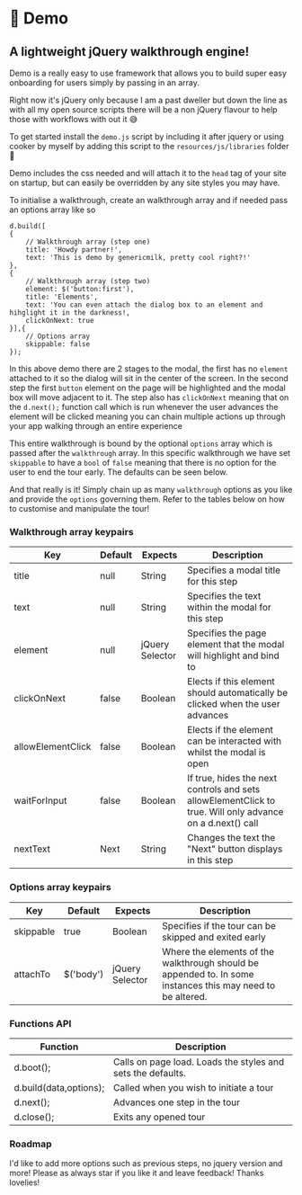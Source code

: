 # 🎩 Demo
## A lightweight jQuery walkthrough engine!

Demo is a really easy to use framework that allows you to build super easy onboarding for users simply by passing in an array.

Right now it's jQuery only because I am a past dweller but down the line as with all my open source scripts there will be a non jQuery flavour to help those with workflows with out it 😅

To get started install the `demo.js` script by including it after jquery or using cooker by myself by adding this script to the `resources/js/libraries` folder 👀

Demo includes the css needed and will attach it to the `head` tag of your site on startup, but can easily be overridden by any site styles you may have.

To initialise a walkthrough, create an walkthrough array and if needed pass an options array like so
```
d.build([
{
    // Walkthrough array (step one)
    title: 'Howdy partner!',
    text: 'This is demo by genericmilk, pretty cool right?!'
},
{
    // Walkthrough array (step two)
    element: $('button:first'),
    title: 'Elements',
    text: 'You can even attach the dialog box to an element and hihglight it in the darkness!,
    clickOnNext: true
}],{
    // Options array
    skippable: false
});
```

In this above demo there are 2 stages to the modal, the first has no `element` attached to it so the dialog will sit in the center of the screen. In the second step the first `button` element on the page will be highlighted and the modal box will move adjacent to it. The step also has `clickOnNext` meaning that on the `d.next();` function call which is run whenever the user advances the element will be clicked meaning you can chain multiple actions up through your app walking through an entire experience

This entire walkthrough is bound by the optional `options` array which is passed after the `walkthrough` array. In this specific walkthrough we have set `skippable` to have a `bool` of `false` meaning that there is no option for the user to end the tour early. The defaults can be seen below.

And that really is it! Simply chain up as many `walkthrough` options as you like and provide the `options` governing them. Refer to the tables below on how to customise and manipulate the tour!

### Walkthrough array keypairs
| Key               | Default | Expects         | Description                                                                                               |
|-------------------|---------|-----------------|-----------------------------------------------------------------------------------------------------------|
| title             | null    | String          | Specifies a modal title for this step                                                                     |
| text              | null    | String          | Specifies the text within the modal for this step                                                         |
| element           | null    | jQuery Selector | Specifies the page element that the modal will highlight and bind to                                      |
| clickOnNext       | false   | Boolean         | Elects if this element should automatically be clicked when the user advances                             |
| allowElementClick | false   | Boolean         | Elects if the element can be interacted with whilst the modal is open                                     |
| waitForInput      | false   | Boolean         | If true, hides the next controls and sets allowElementClick to true. Will only advance on a d.next() call |
| nextText          | Next    | String          | Changes the text the "Next" button displays in this step                                                  |

### Options array keypairs
| Key       | Default   | Expects         | Description                                                                                                 |
|-----------|-----------|-----------------|-------------------------------------------------------------------------------------------------------------|
| skippable | true      | Boolean         | Specifies if the tour can be skipped and exited early                                                       |
| attachTo  | $('body') | jQuery Selector | Where the elements of the walkthrough should be appended to. In some instances this may need to be altered. |

### Functions API
| Function               | Description                                                 |
|------------------------|-------------------------------------------------------------|
| d.boot();              | Calls on page load. Loads the styles and sets the defaults. |
| d.build(data,options); | Called when you wish to initiate a tour                     |
| d.next();              | Advances one step in the tour                               |
| d.close();             | Exits any opened tour                                       |

### Roadmap
I'd like to add more options such as previous steps, no jquery version and more! Please as always star if you like it and leave feedback! Thanks lovelies!
